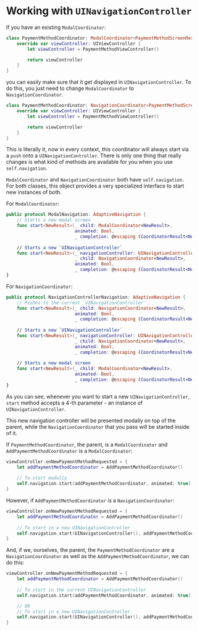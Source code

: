 # Working with `UINavigationController`

If you have an existing `ModalCoordinator`:
```swift
class PaymentMethodCoordinator: ModalCoordinator<PaymentMethodScreenResult> {
    override var viewController: UIViewController {
        let viewController = PaymentMethodViewController()

        return viewController
    }
}
```
you can easily make sure that it get displayed in `UINavigationController`. To do this, you just need to change `ModalCoordinator` to `NavigationCoordinator`.

```swift
class PaymentMethodCoordinator: NavigationCoordinator<PaymentMethodScreenResult> {
    override var viewController: UIViewController {
        let viewController = PaymentMethodViewController()

        return viewController
    }
}
```

This is literally it, now in every context, this coordinator will always start via a `push` onto a `UINavigationController`. There is only one thing that really changes is what kind of methods are available for you when you use `self.navigation`.

`ModalCoordinator` and `NavigationCoordinator` both have `self.navigation`. For both classes, this object provides a very specialized interface to start new instances of both.

For `ModalCoordinator`:

```swift
public protocol ModalNavigation: AdaptiveNavigation {
    // Starts a new modal screen
    func start<NewResult>(_ child: ModalCoordinator<NewResult>,
                          animated: Bool,
                          _ completion: @escaping (CoordinatorResult<NewResult>) -> Void)
    
    // Starts a new `UINavigationController`
    func start<NewResult>(_ navigationController: UINavigationController,
                          _ child: NavigationCoordinator<NewResult>,
                          animated: Bool,
                          _ completion: @escaping (CoordinatorResult<NewResult>) -> Void)
}
```

For `NavigationCoordinator`:

```swift
public protocol NavigationControllerNavigation: AdaptiveNavigation {
    // Pushes to the current `UINavigationController`
    func start<NewResult>(_ child: NavigationCoordinator<NewResult>,
                          animated: Bool,
                          _ completion: @escaping (CoordinatorResult<NewResult>) -> Void)
    
    // Starts a new `UINavigationController`
    func start<NewResult>(_ navigationController: UINavigationController,
                          _ child: NavigationCoordinator<NewResult>,
                          animated: Bool,
                          _ completion: @escaping (CoordinatorResult<NewResult>) -> Void)
    
    // Starts a new modal screen
    func start<NewResult>(_ child: ModalCoordinator<NewResult>,
                          animated: Bool,
                          _ completion: @escaping (CoordinatorResult<NewResult>) -> Void)
}
```

As you can see, whenever you want to start a new `UINavigationController`, `start` method accepts a 4-th parameter - an instance of `UINavigationController`.

This new navigation controller will be presented modally on top of the parent, while the `NavigationCoordinator` that you pass will be started inside of it.

If `PaymentMethodCoordinator`, the parent, is a `ModalCoordinator` and `AddPaymentMethodCoordinator` is a `ModalCoordinator`:

```swift
viewController.onNewPaymentMethodRequested = {
    let addPaymentMethodCoordinator = AddPaymentMethodCoordinator()
    
    // To start modally
    self.navigation.start(addPaymentMethodCoordinator, animated: true) { _ in }
}
```

However, if `AddPaymentMethodCoordinator` is a `NavigationCoordinator`:

```swift
viewController.onNewPaymentMethodRequested = {
    let addPaymentMethodCoordinator = AddPaymentMethodCoordinator()
    
    // To start in a new UINavigationController
    self.navigation.start(UINavigationController(), addPaymentMethodCoordinator, animated: true) { _ in }
}
```

And, if we, ourselves, the parent, the `PaymentMethodCoordinator` are a `NavigationCoordinator` as well as the `AddPaymentMethodCoordinator`, we can do this:

```swift
viewController.onNewPaymentMethodRequested = {
    let addPaymentMethodCoordinator = AddPaymentMethodCoordinator()
    
    // To start in the current UINavigationController
    self.navigation.start(addPaymentMethodCoordinator, animated: true) { _ in }

    // OR
    // To start in a new UINavigationController
    self.navigation.start(UINavigationController(), addPaymentMethodCoordinator, animated: true) { _ in }
}
```
